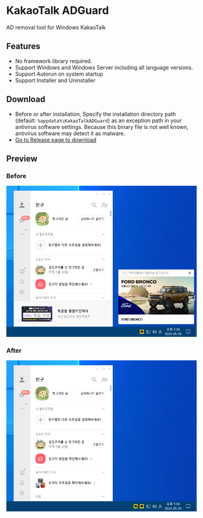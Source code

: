 # KakaoTalk ADGuard

AD removal tool for Windows KakaoTalk

## Features

- No framework library required.
- Support Windows and Windows Server including all language versions.
- Support Autorun on system startup
- Support Installer and Uninstaller

## Download

- Before or after installation, Specify the installation directory path (default: `%appdata%\KakaoTalkADGuard`) as an exception path in your antivirus software settings. Because this binary file is not well known, antivirus software may detect it as malware.
- [Go to Release page to download](https://github.com/loopback-kr/KakaoTalkADGuard/releases)

## Preview

### Before

![](Docs//Before.png)

### After

![](Docs//After.png)
